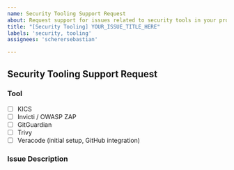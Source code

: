 ```yaml
---
name: Security Tooling Support Request
about: Request support for issues related to security tools in your project
title: "[Security Tooling] YOUR_ISSUE_TITLE_HERE"
labels: 'security, tooling'
assignees: 'scherersebastian'

---
```


## Security Tooling Support Request

### Tool
<!-- Please mark your tool with an [x]:** -->

- [ ] KICS
- [ ] Invicti / OWASP ZAP
- [ ] GitGuardian
- [ ] Trivy
- [ ] Veracode (initial setup, GitHub integration)

### Issue Description
<!-- Please describe the issue you're experiencing with the security tool. Provide as much detail as possible, including workflow run, any error messages, logs, steps to reproduce, or screenshots. -->
